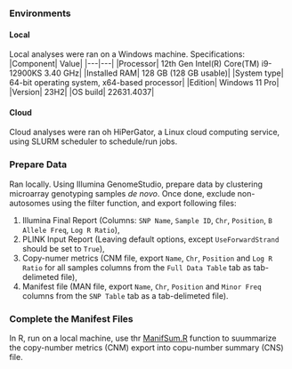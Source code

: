 ### Environments
#### Local
Local analyses were ran on a Windows machine. Specifications:
|Component| Value|
|---|---|
|Processor|	12th Gen Intel(R) Core(TM) i9-12900KS   3.40 GHz|
|Installed RAM|	128 GB (128 GB usable)|
|System type|	64-bit operating system, x64-based processor|
|Edition|	Windows 11 Pro|
|Version|	23H2|
|OS build|	22631.4037|

#### Cloud
Cloud analyses were ran oh HiPerGator, a Linux cloud computing service, using SLURM scheduler to schedule/run jobs.

### Prepare Data

Ran locally. Using Illumina GenomeStudio, prepare data by clustering microarray genotyping samples _de novo_. Once done, exclude non-autosomes using the filter 
function, and export following files:
1. Illumina Final Report (Columns: `SNP Name`, `Sample ID`, `Chr`, `Position`, `B Allele Freq`, `Log R Ratio`),
2. PLINK Input Report (Leaving default options, except `UseForwardStrand` should be set to `True`),
3. Copy-numer metrics (CNM file, export `Name`, `Chr`, `Position` and `Log R Ratio` for all samples columns from the `Full Data Table` tab as tab-delimeted file),
4. Manifest file (MAN file, export `Name`, `Chr`, `Position` and `Minor Freq` columns from the `SNP Table` tab as a tab-delimeted file).

### Complete the Manifest Files

In R, run on a local machine, use thr [ManifSum.R](ManifSum.R) function to suummarize the copy-number metrics (CNM) export into copu-number summary (CNS) file.
